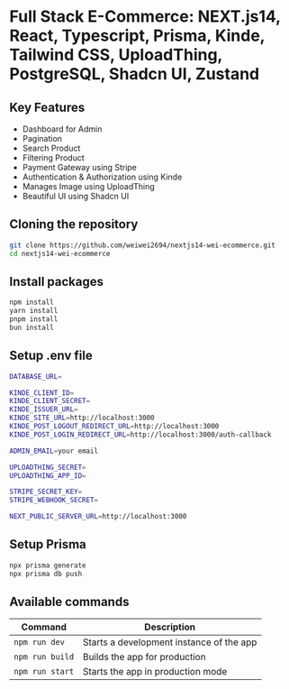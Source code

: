 # Full Stack E-Commerce: NEXT.js14, React, Typescript, Prisma, Kinde, Tailwind CSS, UploadThing, PostgreSQL, Shadcn UI, Zustand

## Key Features

- Dashboard for Admin
- Pagination
- Search Product
- Filtering Product
- Payment Gateway using Stripe
- Authentication & Authorization using Kinde
- Manages Image using UploadThing
- Beautiful UI using Shadcn UI

## Cloning the repository

```bash
git clone https://github.com/weiwei2694/nextjs14-wei-ecommerce.git
cd nextjs14-wei-ecommerce
```

## Install packages

```bash
npm install
yarn install
pnpm install
bun install
```

## Setup .env file

```bash
DATABASE_URL=

KINDE_CLIENT_ID=
KINDE_CLIENT_SECRET=
KINDE_ISSUER_URL=
KINDE_SITE_URL=http://localhost:3000
KINDE_POST_LOGOUT_REDIRECT_URL=http://localhost:3000
KINDE_POST_LOGIN_REDIRECT_URL=http://localhost:3000/auth-callback

ADMIN_EMAIL=your email

UPLOADTHING_SECRET=
UPLOADTHING_APP_ID=

STRIPE_SECRET_KEY=
STRIPE_WEBHOOK_SECRET=

NEXT_PUBLIC_SERVER_URL=http://localhost:3000
```

## Setup Prisma

```bash
npx prisma generate
npx prisma db push
```

## Available commands

| Command                | Description                              |
| ---------------------- | ---------------------------------------- |
| `npm run dev`          | Starts a development instance of the app |
| `npm run build`        | Builds the app for production            |
| `npm run start`        | Starts the app in production mode        |
